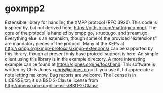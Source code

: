 goxmpp2
=======

Extensible library for handling the XMPP protocol (RFC 3920). This code is inspired by, but not derived from, https://github.com/mattn/go-xmpp/.  The core of the protocol is handled by xmpp.go, structs.go, and stream.go. Everything else is an extension, though some of the provided "extensions" are mandatory pieces of the protocol. Many of the XEPs at http://xmpp.org/xmpp-protocols/xmpp-extensions/ can be supported by this library, though at present only base protocol support is here.  An simple client using this library is in the example directory. A more interesting example can be found at https://cjones.org/hg/foosfiend.  This software is written by Chris Jones &lt;chris@cjones.org>. If you use it, I'd appreciate a note letting me know. Bug reports are welcome. The license is in LICENSE.txt; it's a BSD 2-Clause license from http://opensource.org/licenses/BSD-2-Clause.
